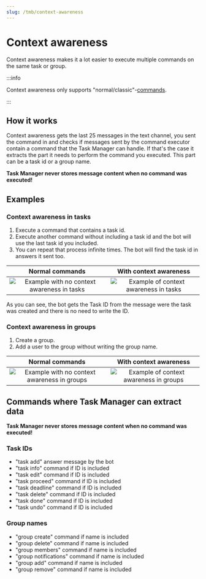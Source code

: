 ```yaml
---
slug: /tmb/context-awareness
---
```


# Context awareness

Context awareness makes it a lot easier to execute multiple commands on the same task or group.

:::info

Context awareness only supports "normal/classic"-[commands](../all-commands.md).

:::

## How it works

Context awareness gets the last 25 messages in the text channel, you sent the command in and checks if messages sent by
the command executor contain a command that the Task Manager can handle. If that's the case it extracts the part it
needs to perform the command you executed. This part can be a task id or a group name.

**Task Manager never stores message content when no command was executed!**

## Examples

### Context awareness in tasks

1. Execute a command that contains a task id.
2. Execute another command without including a task id and the bot will use the last task id you included.
3. You can repeat that process infinite times. The bot will find the task id in answers it sent too.

|                                          Normal commands                                           |                                   With context awareness                                   |
|:--------------------------------------------------------------------------------------------------:|:------------------------------------------------------------------------------------------:|
| ![Example with no context awareness in tasks](/img/tmb/tmb_no_context_awareness_task_example.webp) | ![Example of context awareness in tasks](/img/tmb/tmb_context_awareness_task_example.webp) | 

As you can see, the bot gets the Task ID from the message were the task was created and there is no need to write the
ID.

### Context awareness in groups

1. Create a group.
2. Add a user to the group without writing the group name.

|                                           Normal commands                                            |                                    With context awareness                                     |
|:----------------------------------------------------------------------------------------------------:|:---------------------------------------------------------------------------------------------:|
| ![Example with no context awareness in groups](/img/tmb/tmb_no_context_awareness_group_example.webp) | ![Example of context awareness in groups](/img/tmb/tmb_context_awareness_group_example.webp)  |

## Commands where Task Manager can extract data

**Task Manager never stores message content when no command was executed!**

### Task IDs

- "task add" answer message by the bot
- "task info" command if ID is included
- "task edit" command if ID is included
- "task proceed" command if ID is included
- "task deadline" command if ID is included
- "task delete" command if ID is included
- "task done" command if ID is included
- "task undo" command if ID is included

### Group names

- "group create" command if name is included
- "group delete" command if name is included
- "group members" command if name is included
- "group notifications" command if name is included
- "group add" command if name is included
- "group remove" command if name is included